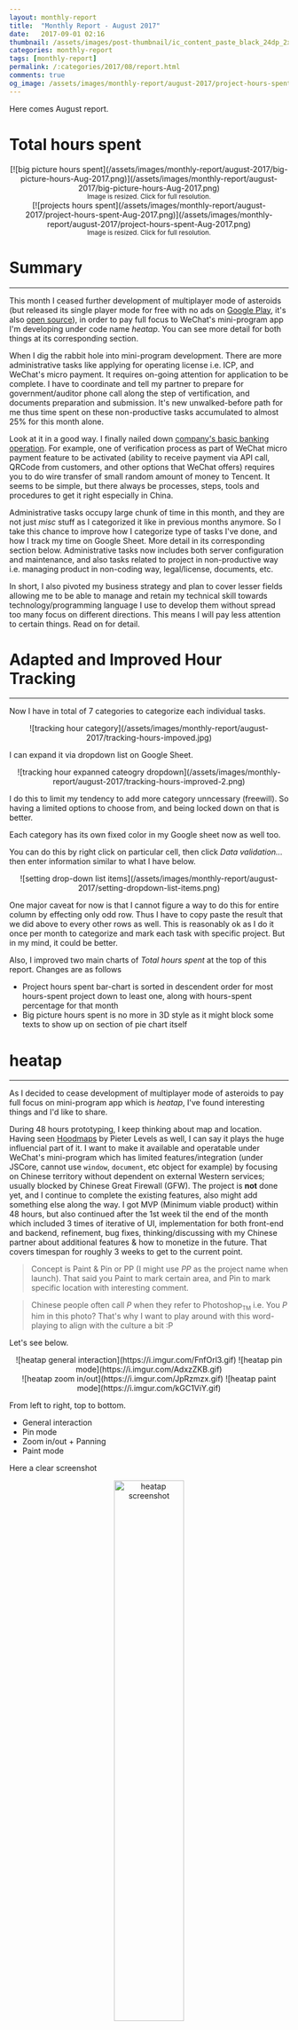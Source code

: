```yaml
---
layout: monthly-report
title:  "Monthly Report - August 2017"
date:   2017-09-01 02:16
thumbnail: /assets/images/post-thumbnail/ic_content_paste_black_24dp_2x.png
categories: monthly-report
tags: [monthly-report]
permalink: /:categories/2017/08/report.html
comments: true
og_image: /assets/images/monthly-report/august-2017/project-hours-spent-Aug-2017.png
---
```


Here comes August report.

# Total hours spent

<center>
[![big picture hours spent](/assets/images/monthly-report/august-2017/big-picture-hours-Aug-2017.png)](/assets/images/monthly-report/august-2017/big-picture-hours-Aug-2017.png)
<div><sub>Image is resized. Click for full resolution.</sub></div>
</center>

<center>
[![projects hours spent](/assets/images/monthly-report/august-2017/project-hours-spent-Aug-2017.png)](/assets/images/monthly-report/august-2017/project-hours-spent-Aug-2017.png)
<div><sub>Image is resized. Click for full resolution.</sub></div>
</center>


# Summary
---

This month I ceased further development of multiplayer mode of asteroids (but released its single player mode for free with no ads on [Google Play](https://play.google.com/store/apps/details?id=io.wasin.asteroids&hl=en), it's also [open source](https://github.com/haxpor/asteroids)), in order to pay full focus to WeChat's mini-program app I'm developing under code name *heatap*. You can see more detail for both things at its corresponding section.

When I dig the rabbit hole into mini-program development. There are more administrative tasks like applying for operating license i.e. ICP, and WeChat's micro payment. It requires on-going attention for application to be complete. I have to coordinate and tell my partner to prepare for government/auditor phone call along the step of vertification, and documents preparation and submission. It's new unwalked-before path for me thus time spent on these non-productive tasks accumulated to almost 25% for this month alone.

Look at it in a good way. I finally nailed down [company's basic banking operation](http://blog.wasin.io/blog/2017/08/31/operate-company-banking-in-china-base-on-china-merchants-bank.html). For example, one of verification process as part of WeChat micro payment feature to be activated (ability to receive payment via API call, QRCode from customers, and other options that WeChat offers) requires you to do wire transfer of small random amount of money to Tencent. It seems to be simple, but there always be processes, steps, tools and procedures to get it right especially in China.

Administrative tasks occupy large chunk of time in this month, and they are not just _misc_ stuff as I categorized it like in previous months anymore. So I take this chance to improve how I categorize type of tasks I've done, and how I track my time on Google Sheet. More detail in its corresponding section below. Administrative tasks now includes both server configuration and maintenance, and also tasks related to project in non-productive way i.e. managing product in non-coding way, legal/license, documents, etc.

In short, I also pivoted my business strategy and plan to cover lesser fields allowing me to be able to manage and retain my technical skill towards technology/programming language I use to develop them without spread too many focus on different directions. This means I will pay less attention to certain things. Read on for detail.

# Adapted and Improved Hour Tracking
___

Now I have in total of 7 categories to categorize each individual tasks.

<center>
![tracking hour category](/assets/images/monthly-report/august-2017/tracking-hours-impoved.jpg)
</center>

I can expand it via dropdown list on Google Sheet.

<center>
![tracking hour expanned cateogry dropdown](/assets/images/monthly-report/august-2017/tracking-hours-improved-2.png)
</center>

I do this to limit my tendency to add more category unncessary (freewill). So having a limited options to choose from, and being locked down on that is better.

Each category has its own fixed color in my Google sheet now as well too.  

You can do this by right click on particular cell, then click *Data validation...* then enter information similar to what I have below.

<center>
![setting drop-down list items](/assets/images/monthly-report/august-2017/setting-dropdown-list-items.png)
</center>

One major caveat for now is that I cannot figure a way to do this for entire column by effecting only odd row. Thus I have to copy paste the result that we did above to every other rows as well. This is reasonably ok as I do it once per month to categorize and mark each task with specific project. But in my mind, it could be better.

Also, I improved two main charts of *Total hours spent* at the top of this report. Changes are as follows

* Project hours spent bar-chart is sorted in descendent order for most hours-spent project down to least one, along with hours-spent percentage for that month
* Big picture hours spent is no more in 3D style as it might block some texts to show up on section of pie chart itself

# heatap
---

As I decided to cease development of multiplayer mode of asteroids to pay full focus on mini-program app which is *heatap*, I've found interesting things and I'd like to share.

During 48 hours prototyping, I keep thinking about map and location. Having seen [Hoodmaps](https://hoodmaps.com) by Pieter Levels as well, I can say it plays the huge influencial part of it. I want to make it available and operatable under WeChat's mini-program which has limited features/integration (under JSCore, cannot use `window`, `document`, etc object for example) by focusing on Chinese territory without dependent on external Western services; usually blocked by Chinese Great Firewall (GFW). The project is **not** done yet, and I continue to complete the existing features, also might add something else along the way. I got MVP (Minimum viable product) within 48 hours, but also continued after the 1st week til the end of the month which included 3 times of iterative of UI, implementation for both front-end and backend, refinement, bug fixes, thinking/discussing with my Chinese partner about additional features & how to monetize in the future. That covers timespan for roughly 3 weeks to get to the current point.

> Concept is Paint & Pin or PP (I might use *PP* as the project name when launch). That said you Paint to mark certain area, and Pin to mark specific location with interesting comment.

> Chinese people often call *P* when they refer to Photoshop<sub><span style="font-size:10px">TM</span></sub> i.e. You *P* him in this photo? That's why I want to play around with this word-playing to align with the culture a bit :P

Let's see below.

<center>
![heatap general interaction](https://i.imgur.com/FnfOrl3.gif)
![heatap pin mode](https://i.imgur.com/AdxzZKB.gif)
</center>

<center>
![heatap zoom in/out](https://i.imgur.com/JpRzmzx.gif)
![heatap paint mode](https://i.imgur.com/kGC1ViY.gif)
</center>

From left to right, top to bottom.

* General interaction
* Pin mode
* Zoom in/out + Panning
* Paint mode

Here a clear screenshot

<center>
<a href="/assets/images/monthly-report/august-2017/heatap-screenshot.jpg"><img alt="heatap screenshot" src="/assets/images/monthly-report/august-2017/heatap-screenshot.jpg" width="50%"/></a>
<div><sub>Image is resized. Click for full resolution.</sub></div>
</center>

Don't mind English UI for now as I've planned to localize it to Chinese with the help from my partner.  

> Tencent deviates away from native ecosystem. One good example is WeChat has to remove its [tipping feature](http://www.scmp.com/tech/china-tech/article/2089216/tencent-disables-tipping-function-iphone-version-wechat) from its iOS app. Android is not affected.

Tencent tries to push web apps into its ecosystem; WeChat platform. I see this as opportunity to quickly tap into Chinese market. Its mini-program is the prime flagship at the moment. It's getting improvement, more API support, better IDE, and lucrasive of traffic as seen from growth of [WeChat platform](https://mp.weixin.qq.com/s?__biz=MzAxNzYxMzc0OA==&mid=2650664972&idx=1&sn=24809772be2e566b3103b77e84bc60e3&chksm=83eb86d7b49c0fc179bba0e8fd19924d50fc24ab79e4d7c143d4ceca448995aec75f5992e7fa&mpshare=1&scene=1&srcid=0424M1QT1gWxcpEPep1bJRfr&pass_ticket=KEmzbgqBxC8w8r%2Fps%2FWm4jYMNr3EA%2Fd16BVKiT1cbvDN27Ah4fUrO8k%2FiaVDzo%2BJ#rd) and report of 40% of traffic for Mobike coming from its mini-program alone (I got this from attending [Techcrunch Shenzhen 2017](http://tc.technode.com/2017/en/)).

WeChat mini-program is now 9 months old. I ever remember that I was following this platform closely. I still think that I didn't act fast enough. The platform is quite old, still with future potential. The best time to tap into platform is in the past, the second best time is now.

Not to mention that I see web technology or web development is the fatest way to actually push product onto market and get feedback to iterate. With the resource I have in my hands right now, this is more manageable direction and quicker way to pursue. More detail about pivoted strategy and plan in *strategy* section.

# heatap-admins
---

Not just the development for the project itself. Administrative tasks are quite time-consuming to handle, and required on-going attention.

Administrative tasks for heatap span into both server configuration, and mainly license aquiring. Along the way of development, I know more requirement I need to overcome. If you want to receive payment from customers, you need Wechat micro payment. If your app communicates with your server, your domain name needs to get approved by Chinese government; [the Provincial government branch of the Ministry of Industry and Information Technology](http://www.miibeian.gov.cn/state/outPortal/loginPortal.action;jsessionid=gAhGTSICeUvLuqoMhYAkxWZlU3jPLDcnHLaGQ3a8Co_WNdsYXdID!1509578804); which means you have to get ICP license.

Getting WeChat micro payment feature enabled for your mini-program app, you need

* ICP license (wait for no more than 20 working days)
* Approval from audit team (firm outsourced by Tencent) with 300 RMB fee / time (fast, within 1 working day and can be in same day)

<center>
![icp license example 1](/assets/images/monthly-report/august-2017/icp-example-1.png)
![icp license example 2](/assets/images/monthly-report/august-2017/icp-example-2.png)

<sub>Every ICP-approved website need to accompany such ICP number at the bottom of the page.</sub>
</center>

After you got those twos done, then you're able to begin another process to actually apply. In short, micro payment requires ICP license number (after approval) to be filled in application form and firstly verified by audit team even before you actually apply for it.

The step to get ICP license requires effort and on-going attention. You can choose to do it manually (more time in research, and going through constant changing requirement from government, and you better need to know Chinese or get some helps), or just hop in and use [QCloud](https://www.qcloud.com/) (not affiliated) which is Tencent's Cloud service that provided tight integration support for your mini-program app.

I didn't go on with former option, but if you decided to go with latter option then ...  
You have to do the following to acquire ICP license

1. Fill information online and submit

	This includes normal filling online information, and also printing out legal document then stamp seal with your company stamp in number of copies to be sent to Tencent's Audit team in Beijing.
2. Take a photo with Tencent's backdrop

	You can choose to let Tencent send you a backdrop (China only), or go to near photo-copy shop that will carry out the task and submit information for you.
3. Tencent submit your information to Government
4. Wait for approval (government might call you)

<center>
![icp steps](/assets/images/monthly-report/august-2017/beian-1.png)

<sub>4 steps in general to acquire ICP license</sub>

![icp steps waiting less than 20 days](/assets/images/monthly-report/august-2017/beian-2.png)

<sub>One of latter step is to wait for Chinese government to review and approve your ICP license application</sub>
</center>

When you log in into QCloud dashboard, be sure to check out [beian](https://console.qcloud.com/beian) which will take you to the beginning of application process for ICP license. You will need that link, it's not that super easy to find if you didn't know Chinese.

I'm still waiting for this, it's getting close to 20 days I have to wait. I hope things are ok.

Also we definitely need to host our server in China mainland (not even Hong Kong) to have much lower ping, and dodge the possibility of effect from GFW that might have towards server's Internet request.

<center>
<a href="https://twitter.com/haxpor/status/896533134698659840">![server ping china mainland vs hongkong](/assets/images/monthly-report/august-2017/migrate-server-ping.png)</a>
<div><sub>Click on image to go to the tweet</sub></div>
</center>

I tested it. You have just that ~8ms ping. You will get >100ms if hosted in Hong Kong although Shenzhen is pretty much close to it. I suggest to migrate your host to be within China mainland. No matter you use domestic cloud or VPS service (in which you will need to do research and find your solution if not [Aliyun](https://www.alibabacloud.com/) or [QCloud](https://www.qcloud.com/)). This will shift your mindset for good to not rely on Western API services which are likely to be blocked (and not stable for DNS request) although however you can get away for Internet requests that really need to go outside mainland by using VPN (recommend [Shadowsock](http://shadowsocks.org/)) on your server.

Serving Chinese users. Don't expect most of them to use VPN to connect to websites especially in this case we serve users under WeChat app. Users want to access content on WeChat fast. VPN slows it down; especially photo contents.

All in all, finger crossed for my ICP license approval.

# strategy
---

I pivoted and changed my prioritized focus after realizing that I should in the latter of the month. Maintaining knowledge of too many technology and programming languages spread myself too thin, and I really felt it affects my ability to go deep in certain area. I felt that I cannot do the task with **extremely** high confidence, I stuck in mid-to-not-end range in additional to going back and forth between un-focused technology to build too various diffent products (which are games, Internet service and apps) on too many platforms (in un-focused way). Too much, and I have enough.

So the following is technology and programming language I will be paying focus to and will be basing off almost entire time starting in September.

* **Web tech focusing on WeChat's mini-program**

	Use Javascript, NodeJS, CSS. Cover both backend, and front-end. Not to mention tools/applications that operated or run on server side such as piwik, MySQL, redis, sqlite, and much more or any related tools to get the job done. I plan to improve my skill on front-end which is skill i'm not good at.

	Although the product built with normal web tech can be expanded to reach users on website. Just not now. Focus will be on mini-program.

* **Games on Android market**

	This is all based on Kotlin + libgdx. You can check out my previous projects built with it at [blockbunny](https://github.com/haxpor/blockbunny), [omo](https://github.com/haxpor/omo), [asteroids](https://github.com/haxpor/asteroids), and [raceplant](https://github.com/haxpor/raceplant). With combination of them, it's all possible for Desktop, iOS, and Android platform with one code-based via Kotlin. However Chinese ecosystem in smartphone market share ([1](https://www.chinainternetwatch.com/20511/smartphone-q1-2017/), [2](http://www.businessinsider.com/apple-and-samsung-are-losing-market-share-in-china-2017-8), [3](https://9to5mac.com/2017/05/23/iphone-market-share-gartner-q1-2017/)), close-knit of Kotlin to Android platform, and my interest to also explore world of open development on Android more (apart from previous experience with iOS) thus this is the way I strongly believe is the proper move to go for long term for China market.

	What's about Apps? Apps have least priority for now. It will be for learning purpose, or experiment with the market.

Apart from that, here is my commitment to it.

<center>
<a href="https://twitter.com/haxpor/status/902204751411953665">![android commitment](/assets/images/monthly-report/august-2017/android-focus.png)</a>

<sub>Click on image to go to the tweet</sub>
</center>

When something has more attention, something else will has less. So I pay much less attention, or not pay attention to the following

* iOS
* 3D type of game

	If pursue, you need to do 3D art. Doing so will spread me too thin. So I limit scope to only 2D type of game at the moment.
* Music

	No time left to develop this skill during this long period of time as I ever reported back in [June](http://blog.wasin.io/monthly-report/2017/06/report.html) that I started to learn how to make Chiptune Music via milkytracker, and released [a very short track](https://haxpor.bandcamp.com/track/8-bit-concerto) for [OMO](https://github.com/haxpor/omo) back in [July report](http://blog.wasin.io/monthly-report/2017/07/report.html). If I need one for my games, I will collaborate as I have someone in mind already.

So the question is how can I balance and retain the knowledge of both web tech, and Games. Read more about it at *libgdx-SO* section. 

# libgdx-SO
---

During these times, I really focus on developing mini-program thus heavily utilize web tech. I retain knowledge of libgdx, and kotlin via answering questions popping up on Stackoverflow. My primary goal is not to gain reputation point on that website, but just for myself. Reputation point is like an energy or satisfying moment for reward.

<center>
![so reputation development](/assets/images/monthly-report/august-2017/so-development-reputation.png)
![so reputation current score](/assets/images/monthly-report/august-2017/current-so-reputation.png)
</center>

Clearly, my current reputation is not that high. I'm not in for reps :)

Every early morning, I go there on SO then only check [libgdx](https://stackoverflow.com/questions/tagged/libgdx) tagged question. Actually, I subscribed to its newsletter to send me daily digest every day. It will send only new questions to you at around 6.00 AM (local time) via e-mail. So at least in 1-2 hours (I try to be better to answer within 1 hour) but depend on how hard of troubleshooting of that question is.

Answering someone else's question will open you to a new set of problem domain, or stuff you never want to do before. With willingness to help, you've to explore those APIs and come with solutions to solve such problem. Gradually know more about your toolchain; expand ability to solve your own problems in the future.

---

That's it for this month report. I hope you enjoy my sharing for everything possible things I've touched and worked on so far.

If you have a chance to check out any project above, feel free to let me know what you think. I love feedback, and discussion, hit them up via comment section down below. Or if you don't see comment section, hit me up on twitter [@haxpor](https://twitter.com/haxpor) or email haxpor {at} gmail {dot} com

> You can let me know via e-mail if you want to test *heatap* out before I finally launch it.

Happy coding!